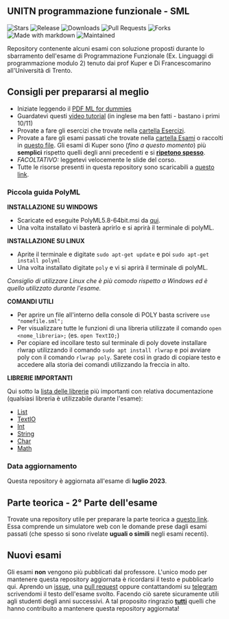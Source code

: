 ## UNITN programmazione funzionale - SML

![Stars](https://img.shields.io/github/stars/pater999/UNITN-linguaggi-programmazione-SML.svg) ![Release](https://img.shields.io/github/release/pater999/UNITN-linguaggi-programmazione-SML.svg) ![Downloads](https://img.shields.io/github/downloads/pater999/UNITN-linguaggi-programmazione-SML/total.svg) ![Pull Requests](https://img.shields.io/github/issues-pr-closed/pater999/UNITN-linguaggi-programmazione-SML.svg) ![Forks](https://img.shields.io/github/forks/pater999/UNITN-linguaggi-programmazione-SML.svg) ![Made with markdown](https://img.shields.io/badge/Made%20with-Markdown-1f425f.svg) ![Maintained](https://img.shields.io/badge/Maintained%3F-yes-green.svg)

Repository contenente alcuni esami con soluzione proposti durante lo sbarramento dell'esame di Programmazione Funzionale (Ex. Linguaggi di programmazione modulo 2) tenuto dai prof Kuper e Di Francescomarino all'Università di Trento.

## Consigli per prepararsi al meglio

- Iniziate leggendo il [PDF ML for dummies](https://github.com/Pater999/UNITN-linguaggi-programmazione-SML/blob/master/ML%20for%20Dummies.pdf)
- Guardatevi questi [video tutorial](https://www.youtube.com/playlist?list=PL-eVNDa9MNJczU4ZjhJDT8rIcCa12DyAx) (in inglese ma ben fatti - bastano i primi 10/11)
- Provate a fare gli esercizi che trovate nella [cartella Esercizi](https://github.com/Pater999/UNITN-linguaggi-programmazione-SML/tree/master/Esercizi).
- Provate a fare gli esami passati che trovate nella [cartella Esami](https://github.com/Pater999/UNITN-linguaggi-programmazione-SML/tree/master/Esami) o raccolti in [questo file](https://github.com/Pater999/UNITN-linguaggi-programmazione-SML/blob/master/Esami/Esami.md). 
  Gli esami di Kuper sono (_fino a questo momento_) più **semplici** rispetto quelli degli anni precedenti e si <u>**ripetono spesso**</u>.
- _FACOLTATIVO:_ leggetevi velocemente le slide del corso.
- Tutte le risorse presenti in questa repository sono scaricabili a [questo link](https://github.com/Pater999/UNITN-linguaggi-programmazione-SML/releases).

### Piccola guida PolyML

**INSTALLAZIONE SU WINDOWS**

- Scaricate ed eseguite PolyML5.8-64bit.msi da [qui](https://github.com/polyml/polyml/releases).
- Una volta installato vi basterà aprirlo e si aprirà il terminale di polyML.

**INSTALLAZIONE SU LINUX**

- Aprite il terminale e digitate `sudo apt-get update` e poi `sudo apt-get install polyml`
- Una volta installato digitate `poly` e vi si aprirà il terminale di polyML.

_Consiglio di utilizzare Linux che è più comodo rispetto a Windows ed è quello utilizzato durante l'esame._<br>

**COMANDI UTILI**

- Per aprire un file all'interno della console di POLY basta scrivere `use "nomefile.sml";`
- Per visualizzare tutte le funzioni di una libreria utilizzate il comando `open <nome_libreria>;` (es. `open TextIO;`)
- Per copiare ed incollare testo sul terminale di poly dovete installare rlwrap utilizzando il comando `sudo apt install rlwrap` e poi avviare poly con il comando `rlwrap poly`. Sarete così in grado di copiare testo e accedere alla storia dei comandi utilizzando la freccia in alto.

**LIBRERIE IMPORTANTI**

Qui sotto la [lista delle librerie](https://www.itu.dk/~sestoft/mosmllib/index.html) più importanti con relativa documentazione (qualsiasi libreria è utilizzabile durante l'esame):

- [List](https://www.itu.dk/~sestoft/mosmllib/List.html)
- [TextIO](https://www.itu.dk/~sestoft/mosmllib/TextIO.html)
- [Int](https://www.itu.dk/~sestoft/mosmllib/Int.html)
- [String](https://www.itu.dk/~sestoft/mosmllib/String.html)
- [Char](https://www.itu.dk/~sestoft/mosmllib/Char.html)
- [Math](https://www.itu.dk/~sestoft/mosmllib/Math.html)

### Data aggiornamento
Questa repository è aggiornata all'esame di **luglio 2023**.
## Parte teorica - 2° Parte dell'esame

Trovate una repository utile per preparare la parte teorica a [questo link](https://github.com/Pater999/UNITN-lingprog-simulatore-mod2). Essa comprende un simulatore web con le domande prese dagli esami passati (che spesso si sono rivelate **uguali o simili** negli esami recenti).

## Nuovi esami

Gli esami **non** vengono più pubblicati dal professore. L'unico modo per mantenere questa repository aggiornata è ricordarsi il testo e pubblicarlo qui. Aprendo un [issue](https://github.com/Pater999/UNITN-linguaggi-programmazione-SML/issues), una [pull request](https://github.com/Pater999/UNITN-linguaggi-programmazione-SML/pulls) oppure contattandomi su [telegram](https://t.me/pater999) scrivendomi il testo dell'esame svolto. Facendo ciò sarete sicuramente utili agli studenti degli anni successivi. A tal proposito ringrazio **<u>tutti</u>** quelli che hanno contribuito a mantenere questa repository aggiornata!